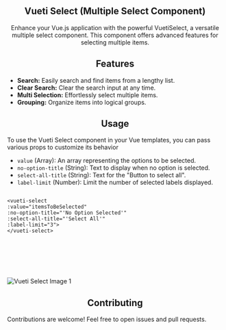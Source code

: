 <h2 style="text-align: center;">Vueti Select (Multiple Select Component)</h2>

<p style="text-align: center;">Enhance your Vue.js application with the powerful VuetiSelect, a versatile multiple select component. This component offers advanced features for selecting multiple items.</p>

<h2 style="text-align: center;">Features</h2>

<ul>
  <li><strong>Search:</strong> Easily search and find items from a lengthy list.</li>
  <li><strong>Clear Search:</strong> Clear the search input at any time.</li>
  <li><strong>Multi Selection:</strong> Effortlessly select multiple items.</li>
  <li><strong>Grouping:</strong> Organize items into logical groups.</li>
</ul>

<h2 style="text-align: center;">Usage</h2>

<p>To use the Vueti Select component in your Vue templates, you can pass various props to customize its behavior</p>

<ul>
<li><code>value</code> (Array): An array representing the options to be selected.</li>
<li><code>no-option-title</code> (String): Text to display when no option is selected.</li>
<li><code>select-all-title</code> (String): Text for the "Button to select all".</li>
<li><code>label-limit</code> (Number): Limit the number of selected labels displayed.</li>
</ul>

<pre>
<code>
&lt;vueti-select
:value="itemsToBeSelected"
:no-option-title="'No Option Selected'"
:select-all-title="'Select All'"
:label-limit="3"&gt;
&lt;/vueti-select&gt;
</code>
</pre>

<pre>
<code>
<vueti-select
:value="itemsToBeSelected"
:no-option-title="'No Option Selected'"
:select-all-title="'Select All'"
:label-limit="3">
</vueti-select>
</code>
</pre>

<img src="https://github.com/lucasmenchon/vueti-select/blob/main/imgs/componentImg.png" alt="Vueti Select Image 1" style="display: block; margin: 0 auto;">

<h2 style="text-align: center;">Contributing</h2>

<p>Contributions are welcome! Feel free to open issues and pull requests.</p>
